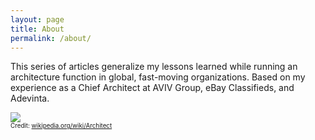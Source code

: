 ```yaml
---
layout: page
title: About
permalink: /about/
---
```

This series of articles generalize my lessons learned while running an architecture function in global, fast-moving organizations. Based on my experience as a Chief Architect at AVIV Group, eBay Classifieds, and Adevinta.

<img src="../assets/images/architect.png">
<div style="font-size: 70%">Credit: <a href="https://en.wikipedia.org/wiki/Architect">wikipedia.org/wiki/Architect</a></div>